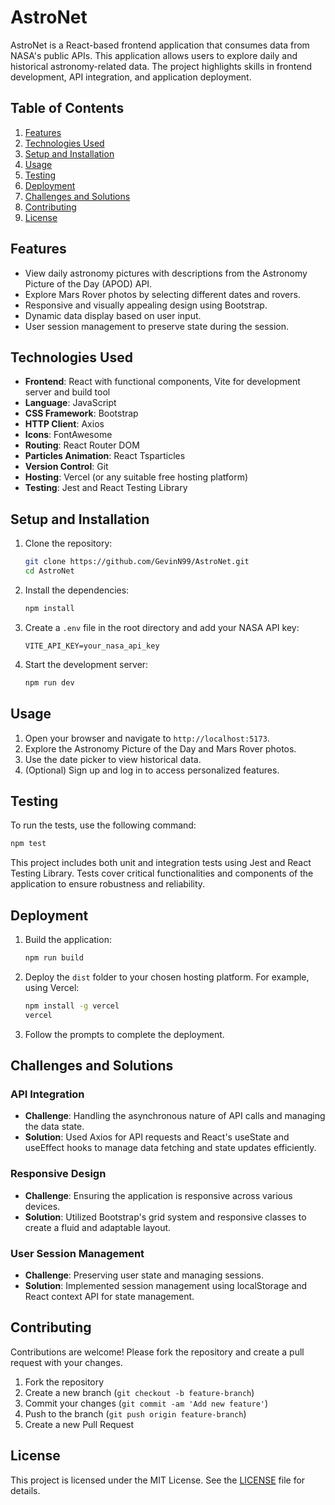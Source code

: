 # AstroNet

AstroNet is a React-based frontend application that consumes data from NASA's public APIs. This application allows users to explore daily and historical astronomy-related data. The project highlights skills in frontend development, API integration, and application deployment.

## Table of Contents

1. [Features](#features)
2. [Technologies Used](#technologies-used)
3. [Setup and Installation](#setup-and-installation)
4. [Usage](#usage)
5. [Testing](#testing)
6. [Deployment](#deployment)
7. [Challenges and Solutions](#challenges-and-solutions)
8. [Contributing](#contributing)
9. [License](#license)

## Features

- View daily astronomy pictures with descriptions from the Astronomy Picture of the Day (APOD) API.
- Explore Mars Rover photos by selecting different dates and rovers.
- Responsive and visually appealing design using Bootstrap.
- Dynamic data display based on user input.
- User session management to preserve state during the session.

## Technologies Used

- **Frontend**: React with functional components, Vite for development server and build tool
- **Language**: JavaScript
- **CSS Framework**: Bootstrap
- **HTTP Client**: Axios
- **Icons**: FontAwesome
- **Routing**: React Router DOM
- **Particles Animation**: React Tsparticles
- **Version Control**: Git
- **Hosting**: Vercel (or any suitable free hosting platform)
- **Testing**: Jest and React Testing Library

## Setup and Installation

1. Clone the repository:

   ```bash
   git clone https://github.com/GevinN99/AstroNet.git
   cd AstroNet
   ```

2. Install the dependencies:

   ```bash
   npm install
   ```

3. Create a `.env` file in the root directory and add your NASA API key:

   ```env
   VITE_API_KEY=your_nasa_api_key
   ```

4. Start the development server:

   ```bash
   npm run dev
   ```

## Usage

1. Open your browser and navigate to `http://localhost:5173`.
2. Explore the Astronomy Picture of the Day and Mars Rover photos.
3. Use the date picker to view historical data.
4. (Optional) Sign up and log in to access personalized features.

## Testing

To run the tests, use the following command:

```bash
npm test
```

This project includes both unit and integration tests using Jest and React Testing Library. Tests cover critical functionalities and components of the application to ensure robustness and reliability.

## Deployment

1. Build the application:

   ```bash
   npm run build
   ```

2. Deploy the `dist` folder to your chosen hosting platform. For example, using Vercel:

   ```bash
   npm install -g vercel
   vercel
   ```

3. Follow the prompts to complete the deployment.

## Challenges and Solutions

### API Integration
- **Challenge**: Handling the asynchronous nature of API calls and managing the data state.
- **Solution**: Used Axios for API requests and React's useState and useEffect hooks to manage data fetching and state updates efficiently.

### Responsive Design
- **Challenge**: Ensuring the application is responsive across various devices.
- **Solution**: Utilized Bootstrap's grid system and responsive classes to create a fluid and adaptable layout.

### User Session Management
- **Challenge**: Preserving user state and managing sessions.
- **Solution**: Implemented session management using localStorage and React context API for state management.

## Contributing

Contributions are welcome! Please fork the repository and create a pull request with your changes.

1. Fork the repository
2. Create a new branch (`git checkout -b feature-branch`)
3. Commit your changes (`git commit -am 'Add new feature'`)
4. Push to the branch (`git push origin feature-branch`)
5. Create a new Pull Request

## License

This project is licensed under the MIT License. See the [LICENSE](LICENSE) file for details.